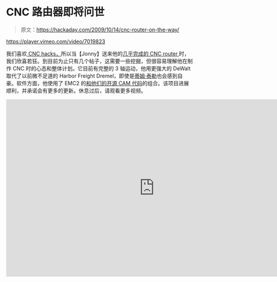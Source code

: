 # CNC 路由器即将问世

> 原文：<https://hackaday.com/2009/10/14/cnc-router-on-the-way/>

<https://player.vimeo.com/video/7019823>

</div> <p>我们喜欢<a href="http://hackaday.com/category/cnc-hacks/"> CNC hacks，</a>所以当【Jonny】送来他的<a href="http://mindshaftgap.blogspot.com/2009/10/its-alive.html" target="_blank">几乎完成的 CNC router </a>时，我们欣喜若狂。到目前为止只有几个帖子，这需要一些挖掘，但很容易理解他在制作 CNC 时的心态和整体计划。它目前有完整的 3 轴运动，他用更强大的 DeWalt 取代了以前微不足道的 Harbor Freight Dremel，即使是<a href="http://en.wikipedia.org/wiki/Tim_Taylor_%28character%29" target="_blank">蒂姆·泰勒</a>也会感到自豪。软件方面，他使用了 EMC2 的<a href="http://www.linuxcnc.org/" target="_blank">和他们的</a><a href="http://wiki.linuxcnc.org/cgi-bin/emcinfo.pl?Cam" target="_blank">开源 CAM 代码</a>的组合。该项目进展顺利，并承诺会有更多的更新。休息过后，请观看更多视频。<span id="more-17210"/></p> <div class="embed-vimeo" style="text-align: center;"><iframe src="https://player.vimeo.com/video/7019805" width="800" height="480" frameborder="0" webkitallowfullscreen="" mozallowfullscreen="" allowfullscreen=""/></div> <div class="embed-vimeo" style="text-align: center;"><iframe src="https://player.vimeo.com/video/7019773" width="800" height="480" frameborder="0" webkitallowfullscreen="" mozallowfullscreen="" allowfullscreen=""/></div> </body> </html>